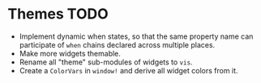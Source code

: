 # Themes TODO

* Implement dynamic when states, so that the same property name can participate of `when` chains declared across
    multiple places.
* Make more widgets themable.
* Rename all "theme" sub-modules of widgets to `vis`.
* Create a `ColorVars` in `window!` and derive all widget colors from it.